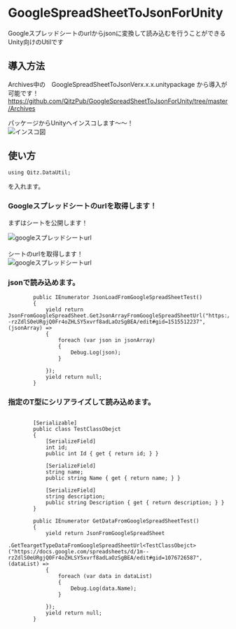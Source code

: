 # GoogleSpreadSheetToJsonForUnity
Googleスプレッドシートのurlからjsonに変換して読み込むを行うことができるUnity向けのUtilです

## 導入方法
Archives中の　GoogleSpreadSheetToJsonVerx.x.x.unitypackage 
から導入が可能です！
https://github.com/QitzPub/GoogleSpreadSheetToJsonForUnity/tree/master/Archives

パッケージからUnityへインスコします〜〜！<br>
![インスコ図](https://i.gyazo.com/d76cbd29f11ae1bb3efb49ac55d0b587.png "インスコ")<br>


##  使い方

```namespace
using Qitz.DataUtil;
```
を入れます。

### Googleスプレッドシートのurlを取得します！

まずはシートを公開します！

![googleスプレッドシートurl](https://i.gyazo.com/ce201599d1ff3c92fcf3b32c4a04d98e.png "url")<br>
<br>
シートのurlを取得します！
<br>
![googleスプレッドシートurl](https://i.gyazo.com/af6e69c3311e370e3b85cb5f29608a86.png "url")


### jsonで読み込めます。

```jsonで読み込む
        public IEnumerator JsonLoadFromGoogleSpreadSheetTest()
        {
            yield return JsonFromGoogleSpreadSheet.GetJsonArrayFromGoogleSpreadSheetUrl("https://docs.google.com/spreadsheets/d/1m--rzZdlS0eURgjQ0Fr4oZHLSY5xvrf8adLaOzSgBEA/edit#gid=1515512237", (jsonArray) =>
            {
                foreach (var json in jsonArray)
                {
                    Debug.Log(json);
                }

            });
            yield return null;
        }
```

### 指定のT型にシリアライズして読み込めます。

```指定の型にシリアライズして読み込む

        [Serializable]
        public class TestClassObejct
        {
            [SerializeField]
            int id;
            public int Id { get { return id; } }

            [SerializeField]
            string name;
            public string Name { get { return name; } }

            [SerializeField]
            string description;
            public string Description { get { return description; } }
        }

        public IEnumerator GetDataFromGoogleSpreadSheetTest()
        {
            yield return JsonFromGoogleSpreadSheet
            .GetTeargetTypeDataFromGoogleSpreadSheetUrl<TestClassObejct>("https://docs.google.com/spreadsheets/d/1m--rzZdlS0eURgjQ0Fr4oZHLSY5xvrf8adLaOzSgBEA/edit#gid=1076726587", (dataList) =>
            {
                foreach (var data in dataList)
                {
                    Debug.Log(data.Name);
                }

            });
            yield return null;
        }
```


